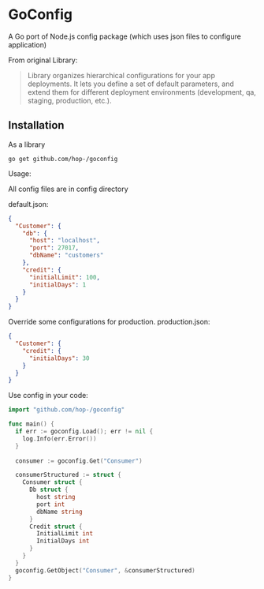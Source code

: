 # GoConfig

A Go port of Node.js config package (which uses json files to configure application)

From original Library:
> Library organizes hierarchical configurations for your app deployments.
> It lets you define a set of default parameters, and extend them for different deployment environments (development, qa, staging, production, etc.).

## Installation

As a library

```shell
go get github.com/hop-/goconfig
```

Usage:

All config files are in config directory

default.json:
```json
{
  "Customer": {
    "db": {
      "host": "localhost",
      "port": 27017,
      "dbName": "customers"
    },
    "credit": {
      "initialLimit": 100,
      "initialDays": 1
    }
  }
}
```

Override some configurations for production.
production.json:
```json
{
  "Customer": {
    "credit": {
      "initialDays": 30
    }
  }
}
```

Use config in your code:
```go
import "github.com/hop-/goconfig"

func main() {
  if err := goconfig.Load(); err != nil {
    log.Info(err.Error())
  }
  
  consumer := goconfig.Get("Consumer")

  consumerStructured := struct {
    Consumer struct {
      Db struct {
        host string
        port int
        dbName string
      }
      Credit struct {
        InitialLimit int
        InitialDays int
      }
    }
  }
  goconfig.GetObject("Consumer", &consumerStructured)
}
```

